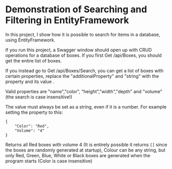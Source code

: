 ﻿Demonstration of Searching and Filtering in EntityFramework
====
In this project, I show how it is possible to search for items in a database, using EntityFramework.

If you run this project, a Swagger window should open up with CRUD operations for a database of boxes. If you first Get /api/Boxes, you should get the entire list of boxes.

If you instead go to Get /api/Boxes/Search, you can get a list of boxes with certain properties, replace the "additionalProperty" and "string" with the property and its value .

Valid properties are "name","color", "height","width","depth" and "volume" (the search is case insensitive!)

The value must always be set as a string, even if it is a number. For example setting the property to this:

	{
		"Color": "Red",
		"Volume": "4"
	}

Returns all Red boxes with volume 4 (It is entirely possible it returns `[]` since the boxes are randomly generated at startup), Colour can be any string, but only Red, Green, Blue, White or Black boxes are generated when the program starts (Color is case insensitive)